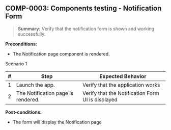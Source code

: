 ## **COMP-0003:** Components testing - Notification Form  

> **Summary:** Verify that the notification form is shown and working successfully.  <br>

**Preconditions:**
- The Notification page component is rendered.


Scenario 1 

 | \# | Step | Expected Behavior | 
 |----|------|-------------------| 
 |  1 |Launch the app.     | Verify that the application works   | 
 |  2 |The Notification page is rendered.      | Verify that the Notification Form UI is displayed  |     


**Post-conditions:**  
- The form will display the Notification page
